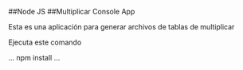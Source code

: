 ##Node JS
##Multiplicar Console App

Esta es una aplicación para generar archivos de tablas de multiplicar

Ejecuta este comando 

...
npm install
...